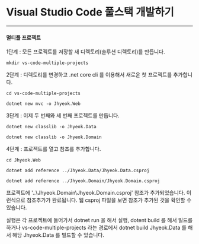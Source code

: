 # Visual Studio Code 풀스택 개발하기
---

#### 멀티플 프로젝트

1단계 : 모든 프로젝트를 저장할 새 디렉토리(솔루션 디렉토리)를 만듭니다.

```mkdir vs-code-multiple-projects```

2단계 : 디렉토리를 변경하고 .net core cli 를 이용해서 새로운 첫 프로젝트를 추가합니다.

```cd vs-code-multiple-projects```

```dotnet new mvc -o Jhyeok.Web```

3단계 : 이제 두 번째와 세 번째 프로젝트를 만듭니다.

```dotnet new classlib -o Jhyeok.Data```

```dotnet new classlib -o Jhyeok.Domain```

4단계 : 프로젝트를 열고 참조를 추가합니다.

```cd Jhyeok.Web```

```dotnet add reference ../Jhyeok.Data/Jhyeok.Data.csproj```

```dotnet add reference ../Jhyeok.Domain/Jhyeok.Domain.csproj```

프로젝트에 '..\Jhyeok.Domain\Jhyeok.Domain.csproj' 참조가 추가되었습니다.
이런식으로 참조추가가 완료됩니다. 웹 csproj 파일을 보면 참조가 추가된 것을 확인할 수 있습니다.

실행은 각 프로젝트에 들어가서 dotnet run 을 해서 실행, dotent build 를 해서 빌드를 하거나 vs-code-multiple-projects 라는 경로에서 dotnet build Jhyeok.Data 를 해서 해당 Jhyeok.Data 를 빌드할 수 있습니다.
